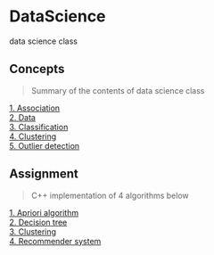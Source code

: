 # DataScience
data science class 

## Concepts  
> Summary of the contents of data science class    

 [1. Association](./01-association.md)  
 [2. Data](./02-data.md)  
 [3. Classification](./03-classification.md)  
 [4. Clustering](./05-clustering.md)  
 [5. Outlier detection](./06-outlier-detection.md)  
 
 
## Assignment  
> C++ implementation of 4 algorithms below   

[1. Apriori algorithm](./assignment/assignment1)  
[2. Decision tree](./assignment/assignment2)  
[3. Clustering](./assignment/assignment3)  
[4. Recommender system](./assignment/assignment4)  
